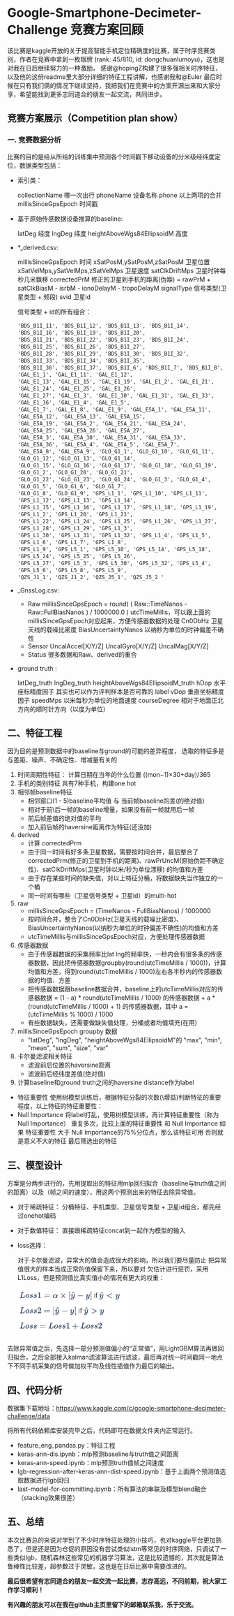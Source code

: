 # Google-Smartphone-Decimeter-Challenge 竞赛方案回顾



​	该比赛是kaggle开放的关于提高智能手机定位精确度的比赛，属于时序竞赛类别，作者在竞赛中拿到一枚银牌 (rank: 45/810, id: dongchuanlumoyu)，这也是对我在日后继续努力的一种激励，
感谢@hopingZ构建了很多强相关时序特征，以及他的这份readme里大部分详细的特征工程讲解，也感谢我和@Euler 最后时候在只有我们俩的情况下继续坚持，我把我们在竞赛中的方案开源出来和大家分享，希望能找到更多志同道合的朋友一起交流，共同进步。



## 竞赛方案展示（Competition plan show）

### 一. 竞赛数据分析

比赛的目的是给从所给的训练集中预测各个时间戳下移动设备的分米级经纬度定位，数据类型包括：

* 索引类：

  collectionName 哪一次出行
  phoneName 设备名称
  phone 以上两项的合并
  millisSinceGpsEpoch 时间戳

* 基于原始传感数据设备推算的baseline:

  latDeg 经度
  lngDeg 纬度
  heightAboveWgs84EllipsoidM 高度

* *_derived.csv:

  millisSinceGpsEpoch 时间
  xSatPosM,ySatPosM,zSatPosM 卫星位置
  xSatVelMps,ySatVelMps,zSatVelMps 卫星速度
  satClkDriftMps 卫星时钟每秒几米飘移
  correctedPrM 修正的卫星到手机的距离(伪距) = rawPrM + satClkBiasM - isrbM - ionoDelayM - tropoDelayM
  signalType 信号类型(卫星类型 + 频段)
  svid 卫星id

  信号类型 + id的所有组合：

  ```
  'BDS_B1I_11', 'BDS_B1I_12', 'BDS_B1I_13', 'BDS_B1I_14', 'BDS_B1I_16', 'BDS_B1I_19', 'BDS_B1I_20',
  'BDS_B1I_21', 'BDS_B1I_22', 'BDS_B1I_23', 'BDS_B1I_24', 'BDS_B1I_25', 'BDS_B1I_26', 'BDS_B1I_27',
  'BDS_B1I_28', 'BDS_B1I_29', 'BDS_B1I_30', 'BDS_B1I_32', 'BDS_B1I_33', 'BDS_B1I_34', 'BDS_B1I_35',
  'BDS_B1I_36', 'BDS_B1I_37', 'BDS_B1I_6', 'BDS_B1I_7', 'BDS_B1I_8', 'GAL_E1_1', 'GAL_E1_11', 'GAL_E1_12',
  'GAL_E1_13', 'GAL_E1_15', 'GAL_E1_19', 'GAL_E1_2', 'GAL_E1_21', 'GAL_E1_24', 'GAL_E1_25', 'GAL_E1_26',
  'GAL_E1_27', 'GAL_E1_3', 'GAL_E1_30', 'GAL_E1_31', 'GAL_E1_33', 'GAL_E1_36', 'GAL_E1_4', 'GAL_E1_5',
  'GAL_E1_7', 'GAL_E1_8', 'GAL_E1_9', 'GAL_E5A_1', 'GAL_E5A_11', 'GAL_E5A_12', 'GAL_E5A_13', 'GAL_E5A_15',
  'GAL_E5A_19', 'GAL_E5A_2', 'GAL_E5A_21', 'GAL_E5A_24', 'GAL_E5A_25', 'GAL_E5A_26', 'GAL_E5A_27',
  'GAL_E5A_3', 'GAL_E5A_30', 'GAL_E5A_31', 'GAL_E5A_33', 'GAL_E5A_36', 'GAL_E5A_4', 'GAL_E5A_5', 'GAL_E5A_7',
  'GAL_E5A_8', 'GAL_E5A_9', 'GLO_G1_1', 'GLO_G1_10', 'GLO_G1_11', 'GLO_G1_12', 'GLO_G1_13', 'GLO_G1_14',
  'GLO_G1_15', 'GLO_G1_16', 'GLO_G1_17', 'GLO_G1_18', 'GLO_G1_19', 'GLO_G1_2', 'GLO_G1_20', 'GLO_G1_21',
  'GLO_G1_22', 'GLO_G1_23', 'GLO_G1_24', 'GLO_G1_3', 'GLO_G1_4', 'GLO_G1_5', 'GLO_G1_6', 'GLO_G1_7',
  'GLO_G1_8', 'GLO_G1_9', 'GPS_L1_1', 'GPS_L1_10', 'GPS_L1_11', 'GPS_L1_12', 'GPS_L1_13', 'GPS_L1_14',
  'GPS_L1_15', 'GPS_L1_16', 'GPS_L1_17', 'GPS_L1_18', 'GPS_L1_19', 'GPS_L1_2', 'GPS_L1_20', 'GPS_L1_21',
  'GPS_L1_22', 'GPS_L1_24', 'GPS_L1_25', 'GPS_L1_26', 'GPS_L1_27', 'GPS_L1_28', 'GPS_L1_29', 'GPS_L1_3',
  'GPS_L1_30', 'GPS_L1_31', 'GPS_L1_32', 'GPS_L1_4', 'GPS_L1_5', 'GPS_L1_6', 'GPS_L1_7', 'GPS_L1_8',
  'GPS_L1_9', 'GPS_L5_1', 'GPS_L5_10', 'GPS_L5_14', 'GPS_L5_18', 'GPS_L5_24', 'GPS_L5_25', 'GPS_L5_26',
  'GPS_L5_27', 'GPS_L5_3', 'GPS_L5_30', 'GPS_L5_32', 'GPS_L5_4', 'GPS_L5_6', 'GPS_L5_8', 'GPS_L5_9',
  'QZS_J1_1', 'QZS_J1_2', 'QZS_J5_1', 'QZS_J5_2 '
  ```

* _GnssLog.csv:
  - Raw
    millisSinceGpsEpoch = round( ( Raw::TimeNanos - Raw::FullBiasNanos ) / 1000000.0 )
    utcTimeMillis，可以跟上面的millisSinceGpsEpoch对应起来，方便传感器数据的处理
    Cn0DbHz 卫星天线的载噪比密度
    BiasUncertaintyNanos 以纳秒为单位的时钟偏差不确性
  - Sensor
    UncalAccel[X/Y/Z]
    UncalGyro[X/Y/Z]
    UncalMag[X/Y/Z]
  - Status 很多数据和Raw、derived的重合

* ground truth :

  latDeg_truth
  lngDeg_truth
  heightAboveWgs84EllipsoidM_truth
  hDop 水平座标精度因子 其实也可以作为评判样本是否可靠的 label
  vDop 垂直坐标精度因子
  speedMps 以米每秒为单位的地面速度
  courseDegree 相对于地面正北方向的顺时针方向（以度为单位）



## 二、特征工程

因为目的是预测数据中的baseline与ground的可能的差异程度，
选取的特征多是与差距、噪声、不确定性、增减量有关的

1. 时间周期性特征：
   计算日期在当年的什么位置 ((mon−1)×30+day)/365
2. 手机的类别特征
   共有7种手机，构建one hot
3. 相邻帧baseline特征
   - 相邻窗口(1 - 5)baseline平均值 与 当前帧baseline的差(的绝对值)
   - 相对于前\后一帧的baseline增量，如果没有前一帧就用后一帧
   - 前后帧差值的绝对值的平均
   - 加入前后帧的haversine距离作为特征(还没加)
4. derived
   - 计算 correctedPrm
   - 由于同一时间有好多条卫星数据，需要按时间合并，最后整合了 correctedPrm(修正的卫星到手机的距离)、rawPrUncM(原始伪距不确定性)、satClkDriftMps(卫星时钟以米/秒为单位漂移) 的均值和方差
   - 由于存在某些时间的缺失值，对以上特征分桶，将数据缺失当作独立的一个桶
   - 同一时间有哪些（卫星信号类型 + 卫星id）的multi-hot
5. raw
   - millisSinceGpsEpoch = (TimeNanos - FullBiasNanos) / 1000000
   - 按时间合并，整合了Cn0DbHz(卫星天线的载噪比密度)、BiasUncertaintyNanos(以纳秒为单位的时钟偏差不确性)的均值和方差
   - utcTimeMillis与millisSinceGpsEpoch对应，方便处理传感器数据
6. 传感器数据
   - 由于传感器数据的采集频率比lat lng的频率快，一秒内会有很多条的传感器数据，因此把传感器数据groupby(round(utcTimeMillis / 1000))，计算均值和方差，得到round(utcTimeMillis / 1000)左右各半秒内的传感器数据的均值、方差
   - 把传感器数据跟baseline数据合并，baseline上的utcTimeMillis对应的传感器数据 = (1 - a) * round(utcTimeMillis / 1000) 的传感器数据 + a * (round(utcTimeMillis / 1000) + 1) 的传感器数据，其中 a = (utcTimeMillis % 1000) / 1000
   - 有些数据缺失，还需要做缺失值处理，分桶或者均值填充(在用)
7. millisSinceGpsEpoch groupby 数据
   - "latDeg", "lngDeg", "heightAboveWgs84EllipsoidM"的 "max", "min", "mean", "sum", "size", "var"
8. 卡尔曼滤波相关特征
   - 滤波前后位置的haversine距离
   - 滤波前后经纬度差值(绝对值)
9. 计算baseline和ground truth之间的haversine distance作为label

- 特征重要性
  使用树模型训练后，根据特征分裂的次数(\增益)判断特征的重要程度，以上特征的特征重要性：
- Null Importance
  将label打乱，使用树模型训练，再计算特征重要性（称为 Null Importance）
  重复多次，比较上面的特征重要性 和 Null Importance
  如果 特征重要性 大于 Null Importance的75%分位点，那么该特征可用
  否则就是意义不大的特征
  最后筛选出的特征

## 三、模型设计

方案是分两步进行的，先用提取出的特征用mlp回归拟合（baseline与truth值之间的距离）以及（帧之间的速度），用这两个预测出来的特征去除异常值。

* 对于稀疏特征：
  分桶特征、手机类型、卫星信号类型 + 卫星id组合，都先经过onehot编码

* 对于数值特征：
  直接跟稀疏特征concat到一起作为模型的输入

* loss选择：

  对于卡尔曼滤波，异常大的值会造成很大的影响，所以我们要尽量防止 把异常值很大的样本当成正常的值保留下来，所以要对 欠估计进行惩罚，采用L1Loss，但是预测值比真实值小的情况有更大的权重：

  

  ![image-20210805115620895](./image-20210805115620895.png)

  

去除异常值之后，先选择一部分预测值偏小的“正常值”，用LightGBM算法再做回归拟合，之后全部接入kalman滤波算法进行滤波，最后再对统一时间戳同一地点下不同手机采集的信号做加权平均及线性插值作为最后的输出。

## 四、代码分析

数据集下载地址：https://www.kaggle.com/c/google-smartphone-decimeter-challenge/data

将所有代码依赖库安装完毕之后，代码即可在数据文件夹内正常运行。

* feature_eng_pandas.py：特征工程
* keras-ann-dis.ipynb：mlp预测baseline与truth值之间距离
* keras-ann-speed.ipynb：mlp预测truth值帧之间速度
* lgb-regression-after-keras-ann-dist-speed.ipynb：基于上面两个预测值选取数据进行lgb回归
* last-model-for-committing.ipynb：所有算法的串联及模型blend融合（stacking效果很差）

## 五、总结

本次比赛总的来说对学到了不少时序特征处理的小技巧，也对kaggle平台更加熟悉了，但是还是因为仓促的原因没有尝试类似lstm等常见的时序网络，只调试了一些类似lgb，随机森林这些常见的机器学习算法，这是比较遗憾的，其次就是算法鲁棒性比较差，超参数过于灵敏，这也是在日后比赛中需要改进的。





**最后很希望有志同道合的朋友一起交流一起比赛，志存高远，不问前期，祝大家工作学习顺利！**

**有兴趣的朋友可以在我在github主页里留下的邮箱联系我，乐于交流。**

